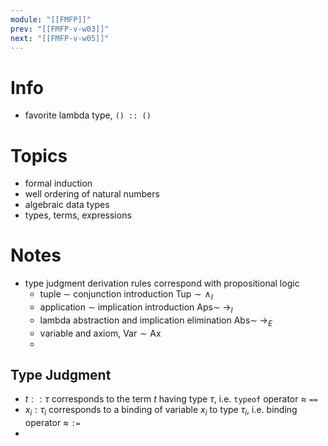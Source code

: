 ```yaml
---
module: "[[FMFP]]"
prev: "[[FMFP-v-w03]]"
next: "[[FMFP-v-w05]]"
---
```



# Info
- favorite lambda type, `() :: ()`


# Topics
- formal induction
- well ordering of natural numbers
- algebraic data types
- types, terms, expressions

# Notes
- type judgment derivation rules correspond with propositional logic
	- tuple $\sim$ conjunction introduction $\mathrm{Tup} \sim \land_{I}$
	- application $\sim$ implication introduction $\mathrm{Aps} \sim\; \to_{I}$
	- lambda abstraction and implication elimination $\mathrm{Abs} \sim\; \to_{E}$
	- variable and axiom, $\mathrm{Var} \sim\mathrm{Ax}$
	- 

## Type Judgment
- $t :: \tau$ corresponds to the term $t$ having type $\tau$, i.e. `typeof` operator $\approx$ `==`
- $x_{i} : \tau_{i}$ corresponds to a binding of variable $x_{i}$ to type $\tau_{i}$, i.e. binding operator $\approx$ `:=`
- 
